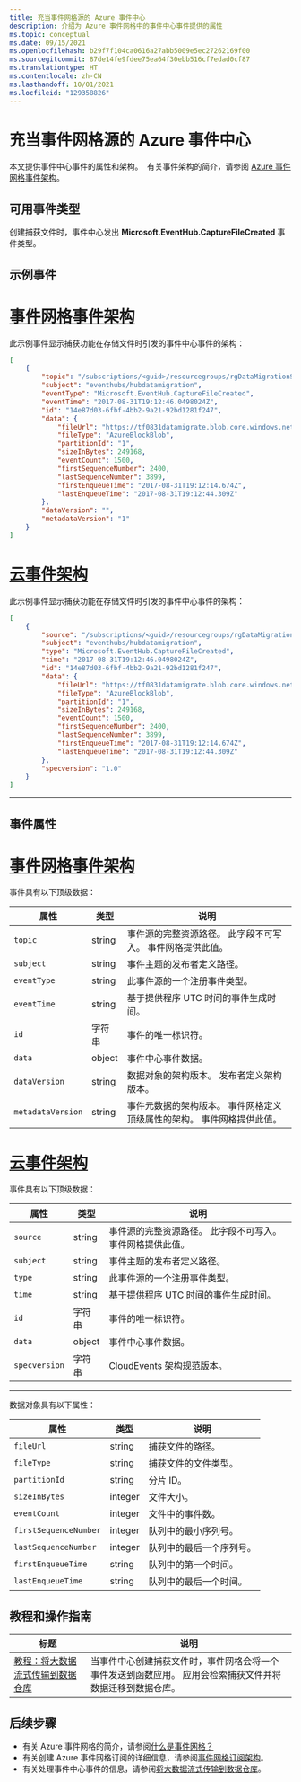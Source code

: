 ```yaml
---
title: 充当事件网格源的 Azure 事件中心
description: 介绍为 Azure 事件网格中的事件中心事件提供的属性
ms.topic: conceptual
ms.date: 09/15/2021
ms.openlocfilehash: b29f7f104ca0616a27abb5009e5ec27262169f00
ms.sourcegitcommit: 87de14fe9fdee75ea64f30ebb516cf7edad0cf87
ms.translationtype: HT
ms.contentlocale: zh-CN
ms.lasthandoff: 10/01/2021
ms.locfileid: "129358826"
---
```

# <a name="azure-event-hubs-as-an-event-grid-source"></a>充当事件网格源的 Azure 事件中心

本文提供事件中心事件的属性和架构。  有关事件架构的简介，请参阅 [Azure 事件网格事件架构](event-schema.md)。

## <a name="available-event-types"></a>可用事件类型

创建捕获文件时，事件中心发出 **Microsoft.EventHub.CaptureFileCreated** 事件类型。

## <a name="example-event"></a>示例事件

# <a name="event-grid-event-schema"></a>[事件网格事件架构](#tab/event-grid-event-schema)

此示例事件显示捕获功能在存储文件时引发的事件中心事件的架构： 

```json
[
    {
        "topic": "/subscriptions/<guid>/resourcegroups/rgDataMigrationSample/providers/Microsoft.EventHub/namespaces/tfdatamigratens",
        "subject": "eventhubs/hubdatamigration",
        "eventType": "Microsoft.EventHub.CaptureFileCreated",
        "eventTime": "2017-08-31T19:12:46.0498024Z",
        "id": "14e87d03-6fbf-4bb2-9a21-92bd1281f247",
        "data": {
            "fileUrl": "https://tf0831datamigrate.blob.core.windows.net/windturbinecapture/tfdatamigratens/hubdatamigration/1/2017/08/31/19/11/45.avro",
            "fileType": "AzureBlockBlob",
            "partitionId": "1",
            "sizeInBytes": 249168,
            "eventCount": 1500,
            "firstSequenceNumber": 2400,
            "lastSequenceNumber": 3899,
            "firstEnqueueTime": "2017-08-31T19:12:14.674Z",
            "lastEnqueueTime": "2017-08-31T19:12:44.309Z"
        },
        "dataVersion": "",
        "metadataVersion": "1"
    }
]
```

# <a name="cloud-event-schema"></a>[云事件架构](#tab/cloud-event-schema)

此示例事件显示捕获功能在存储文件时引发的事件中心事件的架构： 

```json
[
    {
        "source": "/subscriptions/<guid>/resourcegroups/rgDataMigrationSample/providers/Microsoft.EventHub/namespaces/tfdatamigratens",
        "subject": "eventhubs/hubdatamigration",
        "type": "Microsoft.EventHub.CaptureFileCreated",
        "time": "2017-08-31T19:12:46.0498024Z",
        "id": "14e87d03-6fbf-4bb2-9a21-92bd1281f247",
        "data": {
            "fileUrl": "https://tf0831datamigrate.blob.core.windows.net/windturbinecapture/tfdatamigratens/hubdatamigration/1/2017/08/31/19/11/45.avro",
            "fileType": "AzureBlockBlob",
            "partitionId": "1",
            "sizeInBytes": 249168,
            "eventCount": 1500,
            "firstSequenceNumber": 2400,
            "lastSequenceNumber": 3899,
            "firstEnqueueTime": "2017-08-31T19:12:14.674Z",
            "lastEnqueueTime": "2017-08-31T19:12:44.309Z"
        },
        "specversion": "1.0"
    }
]
```


---


## <a name="event-properties"></a>事件属性

# <a name="event-grid-event-schema"></a>[事件网格事件架构](#tab/event-grid-event-schema)
事件具有以下顶级数据：

| 属性 | 类型 | 说明 |
| -------- | ---- | ----------- |
| `topic` | string | 事件源的完整资源路径。 此字段不可写入。 事件网格提供此值。 |
| `subject` | string | 事件主题的发布者定义路径。 |
| `eventType` | string | 此事件源的一个注册事件类型。 |
| `eventTime` | string | 基于提供程序 UTC 时间的事件生成时间。 |
| `id` | 字符串 | 事件的唯一标识符。 |
| `data` | object | 事件中心事件数据。 |
| `dataVersion` | string | 数据对象的架构版本。 发布者定义架构版本。 |
| `metadataVersion` | string | 事件元数据的架构版本。 事件网格定义顶级属性的架构。 事件网格提供此值。 |

# <a name="cloud-event-schema"></a>[云事件架构](#tab/cloud-event-schema)

事件具有以下顶级数据：

| 属性 | 类型 | 说明 |
| -------- | ---- | ----------- |
| `source` | string | 事件源的完整资源路径。 此字段不可写入。 事件网格提供此值。 |
| `subject` | string | 事件主题的发布者定义路径。 |
| `type` | string | 此事件源的一个注册事件类型。 |
| `time` | string | 基于提供程序 UTC 时间的事件生成时间。 |
| `id` | 字符串 | 事件的唯一标识符。 |
| `data` | object | 事件中心事件数据。 |
| `specversion` | 字符串 | CloudEvents 架构规范版本。 |

---

数据对象具有以下属性：

| 属性 | 类型 | 说明 |
| -------- | ---- | ----------- |
| `fileUrl` | string | 捕获文件的路径。 |
| `fileType` | string | 捕获文件的文件类型。 |
| `partitionId` | string | 分片 ID。 |
| `sizeInBytes` | integer | 文件大小。 |
| `eventCount` | integer | 文件中的事件数。 |
| `firstSequenceNumber` | integer | 队列中的最小序列号。 |
| `lastSequenceNumber` | integer | 队列中的最后一个序列号。 |
| `firstEnqueueTime` | string | 队列中的第一个时间。 |
| `lastEnqueueTime` | string | 队列中的最后一个时间。 |


## <a name="tutorials-and-how-tos"></a>教程和操作指南

|标题  |说明  |
|---------|---------|
| [教程：将大数据流式传输到数据仓库](event-grid-event-hubs-integration.md) | 当事件中心创建捕获文件时，事件网格会将一个事件发送到函数应用。 应用会检索捕获文件并将数据迁移到数据仓库。 |

## <a name="next-steps"></a>后续步骤

* 有关 Azure 事件网格的简介，请参阅[什么是事件网格？](overview.md)
* 有关创建 Azure 事件网格订阅的详细信息，请参阅[事件网格订阅架构](subscription-creation-schema.md)。
* 有关处理事件中心事件的信息，请参阅[将大数据流式传输到数据仓库](event-grid-event-hubs-integration.md)。